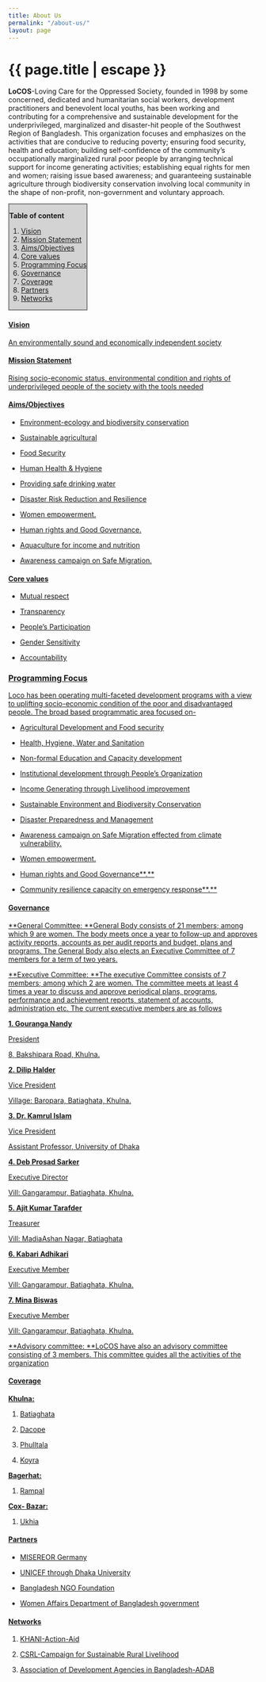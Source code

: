 ```yaml
---
title: About Us
permalink: "/about-us/"
layout: page
---
```


<h1 class="page-title">{{ page.title | escape }}</h1>

**LoCOS**-Loving Care for the Oppressed Society, founded in 1998 by some concerned, dedicated and humanitarian social workers, development practitioners and benevolent local youths, has been working and contributing for a comprehensive and sustainable development for the underprivileged, marginalized and disaster-hit people of the Southwest Region of Bangladesh. This organization focuses and emphasizes on the activities that are conducive to reducing poverty; ensuring food security, health and education; building self-confidence of the community’s occupationally marginalized rural poor people by arranging technical support for income generating activities; establishing equal rights for men and women; raising issue based awareness; and guaranteeing sustainable agriculture through biodiversity conservation involving local community in the shape of non-profit, non-government and voluntary approach.

<div style="border: 2px solid grey; background: lightgray; width: max-content;">

**Table of content**

<ol>

<li><a href="#vision">Vision</li>

<li><a href="#mission">Mission Statement</li>

<li><a href="#aims">Aims/Objectives</li>

<li><a href="">Core values</li>

<li><a href="#focus">Programming Focus</li>

<li><a href="#governance">Governance</li>

<li><a href="#coverage">Coverage</li>

<li><a href="#partners">Partners</li>

<li><a href="#networks">Networks</li>

</ol>

</div>

<h4 id="vision">Vision</h4>

An environmentally sound and economically independent society

<h4 id="mission">Mission Statement</h4>

Rising socio-economic status, environmental condition and rights of underprivileged people of the society with the tools needed

<h4 id="aims">Aims/Objectives</h4>

* Environment-ecology and biodiversity conservation

* Sustainable agricultural

* Food Security

* Human Health & Hygiene

* Providing safe drinking water

* Disaster Risk Reduction and Resilience

* Women empowerment.

* Human rights and Good Governance.

* Aquaculture for income and nutrition

* Awareness campaign on Safe Migration.

<h4 id="values">Core values</h4>

* Mutual respect

* Transparency

* People’s Participation

* Gender Sensitivity

* Accountability

<h3 id="focus">Programming Focus</h3>

Loco has been operating multi-faceted development programs with a view to uplifting socio-economic condition of the poor and disadvantaged people. The broad based programmatic area focused on-

* Agricultural Development and Food security

* Health, Hygiene, Water and Sanitation

* Non-formal Education and Capacity development

* Institutional development through People’s Organization

* Income Generating through Livelihood improvement

* Sustainable Environment and Biodiversity Conservation

* Disaster Preparedness and Management

* Awareness campaign on Safe Migration effected from climate vulnerability.

* Women empowerment.

* Human rights and Good Governance\*\*.\*\*

* Community resilience capacity on emergency response\*\*.\*\*

<h4 id="governance">Governance</h4>

\*\*General Committee: \*\*General Body consists of 21 members; among which 9 are women. The body meets once a year to follow-up and approves activity reports, accounts as per audit reports and budget, plans and programs. The General Body also elects an Executive Committee of 7 members for a term of two years.

\*\*Executive Committee: \*\*The executive Committee consists of 7 members; among which 2 are women. The committee meets at least 4 times a year to discuss and approve periodical plans, programs, performance and achievement reports, statement of accounts, administration etc. The current executive members are as follows

**1. Gouranga Nandy**

President

8, Bakshipara Road, Khulna.

**2. Dilip Halder**

Vice President

Village: Baropara, Batiaghata, Khulna.

**3. Dr. Kamrul Islam**

Vice President

Assistant Professor, University of Dhaka

**4. Deb Prosad Sarker**

Executive Director

Vill: Gangarampur, Batiaghata, Khulna.

**5. Ajit Kumar Tarafder**

Treasurer

Vill: MadiaAshan Nagar, Batiaghata

**6. Kabari Adhikari**

Executive Member

Vill: Gangarampur, Batiaghata, Khulna.

**7. Mina Biswas**

Executive Member

Vill: Gangarampur, Batiaghata, Khulna.

\*\*Advisory committee: \*\*LoCOS have also an advisory committee consisting of 3 members. This committee guides all the activities of the organization

<h4 id="coverage">Coverage</h4>

**Khulna:**

1. Batiaghata

2. Dacope

3. Phulltala

4. Koyra

**Bagerhat:**

1. Rampal

**Cox- Bazar:**

1. Ukhia

<h4 id="partners">Partners</h4>

* MISEREOR Germany

* UNICEF through Dhaka University

* Bangladesh NGO Foundation

* Women Affairs Department of Bangladesh government

<h4 id="netorks">Networks</h4>

1. KHANI-Action-Aid

2. CSRL-Campaign for Sustainable Rural Livelihood

3. Association of Development Agencies in Bangladesh-ADAB